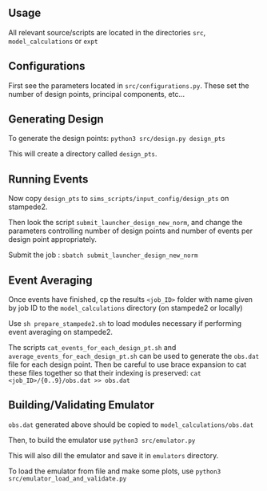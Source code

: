 ## Usage

All relevant source/scripts are located in the directories `src`, `model_calculations` or `expt`

## Configurations

First see the parameters located in `src/configurations.py`. These set the number of design points, principal components, etc...

## Generating Design

 To generate the design points: `python3 src/design.py design_pts`

This will create a directory called `design_pts`. 

## Running Events

Now copy `design_pts` to `sims_scripts/input_config/design_pts` on stampede2. 

Then look the script `submit_launcher_design_new_norm`, and change the parameters controlling number of design points and number of events per design point appropriately.

Submit the job : `sbatch submit_launcher_design_new_norm`

## Event Averaging

Once events have finished, cp the results `<job_ID>` folder with name given by job ID to the `model_calculations` directory (on stampede2 or locally)

Use `sh prepare_stampede2.sh` to load modules necessary if performing event averaging on stampede2.

The scripts `cat_events_for_each_design_pt.sh` and `average_events_for_each_design_pt.sh` can be used to generate the `obs.dat` file for each design point. Then be careful to use brace expansion to cat these files together so that their indexing is preserved: `cat <job_ID>/{0..9}/obs.dat >> obs.dat`

## Building/Validating Emulator

`obs.dat` generated above should be copied to `model_calculations/obs.dat`

Then, to build the emulator use `python3 src/emulator.py`

This will also dill the emulator and save it in `emulators` directory.

To load the emulator from file and make some plots, use `python3 src/emulator_load_and_validate.py`

